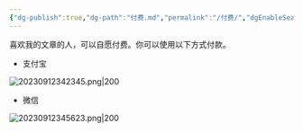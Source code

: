 ```yaml
---
{"dg-publish":true,"dg-path":"付费.md","permalink":"/付费/","dgEnableSearch":"false","created":"2023-09-12T14:58:12.000+08:00","updated":"2023-11-22T13:27:20.365+08:00"}
---
```


喜欢我的文章的人，可以自愿付费。你可以使用以下方式付款。

- 支付宝

![20230912342345.png|200](/img/user/0.Asset/resource/20230912342345.png)

- 微信

![20230912345623.png|200](/img/user/0.Asset/resource/20230912345623.png)